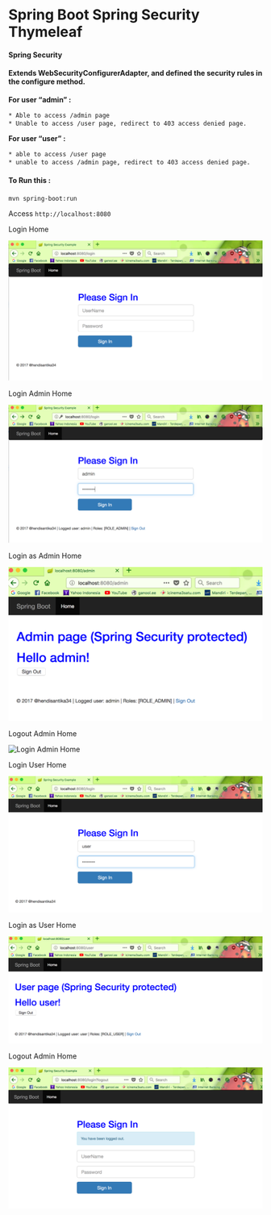# Spring Boot Spring Security Thymeleaf

#### Spring Security

#### Extends WebSecurityConfigurerAdapter, and defined the security rules in the configure method.

**For user “admin” :**

    * Able to access /admin page
    * Unable to access /user page, redirect to 403 access denied page.

**For user “user” :**

    * able to access /user page
    * unable to access /admin page, redirect to 403 access denied page.


#### To Run this :
`mvn spring-boot:run`

Access `http://localhost:8080`

Login Home

![Login Home](img/login.png "Login Home Page")

Login Admin Home

![Login Admin Home](img/admin.png "Login Admin Home Page")

Login as Admin Home

![Login as Admin Home](img/hello_admin.png "Login Admin Home Page")

Logout Admin Home

![Login Admin Home](img/loguot.png "Logout Admin Home Page")

Login User Home

![Login User Home](img/user.png "Login User Home Page")

Login as User Home

![Login as Admin Home](img/hello_user.png "Login Admin Home Page")

Logout Admin Home

![Login Admin Home](img/logout.png "Logout User Home Page")